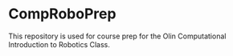 CompRoboPrep
============

This repository is used for course prep for the Olin Computational Introduction to Robotics Class.
